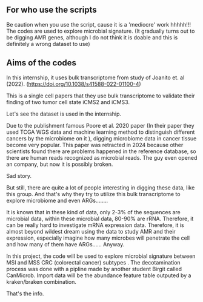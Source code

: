 ## For who use the scripts

Be caution when you use the script, cause it is a 'mediocre' work hhhhh!!! The codes are used to explore microbial signature. 
(It gradually turns out to be digging AMR genes, although I do not think it is doable and this is definitely a wrong dataset to use)

## Aims of the codes

In this internship, it uses bulk transcriptome from study of Joanito et. al (2022). (https://doi.org/10.1038/s41588-022-01100-4)

This is a single cell papers that they use bulk transcriptome to validate their finding of two tumor cell state iCMS2 and iCMS3. 

Let's see the dataset is used in the internship. 

Due to the publishment  famous Poore et al. 2020 paper (In their paper they used TCGA WGS data and machine learning method to distinguish different cancers by the microbiome on it ), digging microbiome data in cancer tissue become very popular.  This paper was retracted in 2024 because other scientists found there are problems happened in the reference database, so there are human reads recognized as microbial reads. The guy even opened an company, but now it is possibly  broken. 

Sad story.

But still, there are quite a lot of people interesting in digging these data, like this group. And that's why they try to utilize this bulk transcriptome to explore microbiome and even ARGs……..

It is known that in these kind of data, only 2-3% of the sequences are microbial data, within these microbial data, 80-90% are rRNA. Therefore, it can be really hard to investigate mRNA expression data.
Therefore, it is almost beyond wildest dream using the data to study AMR and their expression, especially imagine how many microbes will penetrate the cell and how many of them have ARGs......
Anyway.

In this project, the code will be used to explore microbial signature between MSI and MSS CRC (colorectal cancer) subtypes .
The decotamination process was done with a pipline made by another student Birgit called CanMicrob. Import data will be the abundance feature table outputed by a kraken/braken combination.

That's the info.
